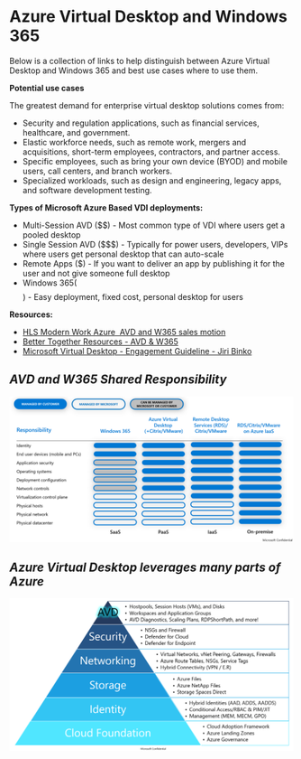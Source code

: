 # Azure Virtual Desktop and Windows 365
Below is a collection of links to help distinguish between Azure Virtual Desktop and Windows 365 and best use cases where to use them.  

**Potential use cases**
<p>The greatest demand for enterprise virtual desktop solutions comes from:</p>

- Security and regulation applications, such as financial services, healthcare, and government.
- Elastic workforce needs, such as remote work, mergers and acquisitions, short-term employees, contractors, and partner access.
- Specific employees, such as bring your own device (BYOD) and mobile users, call centers, and branch workers.
- Specialized workloads, such as design and engineering, legacy apps, and software development testing.

**Types of Microsoft Azure Based VDI deployments:**
- Multi-Session AVD ($$) - Most common type of VDI where users get a pooled desktop
- Single Session AVD ($$$) - Typically for power users, developers, VIPs where users get personal desktop that can auto-scale
- Remote Apps ($) - If you want to deliver an app by publishing it for the user and not give someone full desktop
- Windows 365($$$$) - Easy deployment, fixed cost, personal desktop for users

**Resources:**

- [HLS Modern Work Azure  AVD and W365 sales motion](https://microsoft-my.sharepoint.com/:p:/p/rokadish/EaKEJEUzXDRBjFc0ne0MyIMBaTiwtzwKMuujw2UxhhiZHw?e=8h614Rhttps://microsoft-my.sharepoint.com/:p:/p/rokadish/EaKEJEUzXDRBjFc0ne0MyIMBaTiwtzwKMuujw2UxhhiZHw?e=8h614R)
- [Better Together Resources - AVD & W365](https://aka.ms/W365AVDBetterTogether)
- [Microsoft Virtual Desktop - Engagement Guideline - Jiri Binko](https://github.com/jbinko/microsoft-virtual-desktop-engagement-guideline)

## *AVD and W365 Shared Responsibility*
![AVD and W365 Shared Responsibility](/diagrams/AVD_and_W365_Shared_Responsability.png)

## *Azure Virtual Desktop leverages many parts of Azure*
![AVD leverages many parts of Azure](/Diagrams/AVD-many-parts-of-Azure.png)
